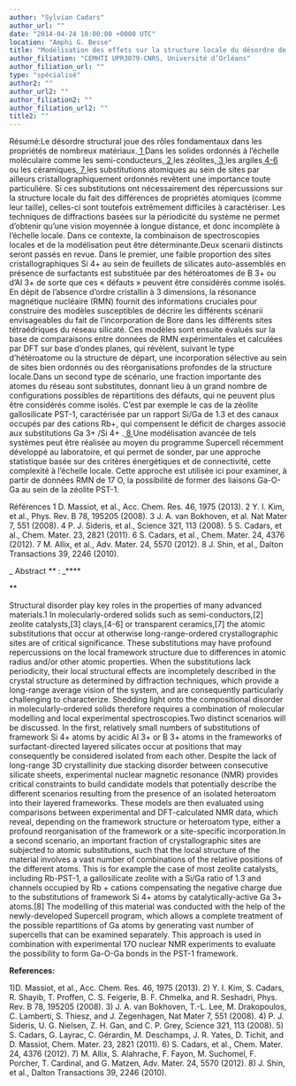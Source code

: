 ```yaml
---
author: "Sylvian Cadars"
author_url: ""
date: "2014-04-24 10:00:00 +0000 UTC"
location: "Amphi G. Besse"
title: "Modélisation des effets sur la structure locale du désordre de composition dans les matériaux cristallins ou non-cristallins ordonnés à l’échelle moléculaire "
author_filiation: "CEMHTI UPR3079-CNRS, Université d’Orléans"
author_filiation_url: ""
type: "spécialisé"
author2: ""
author_url2: ""
author_filiation2: ""
author_filiation_url2: ""
title2: ""
---
```

Résumé:Le désordre structural joue des rôles fondamentaux dans les propriétés de nombreux matériaux.[
1
](#_ENREF_1) Dans les solides ordonnés à l’échelle moléculaire comme les semi-conducteurs,[
2
](#_ENREF_2) les zéolites,[
3
](#_ENREF_3) les argiles[
4-6
](#_ENREF_4) ou les céramiques,[
7
](#_ENREF_7) les substitutions atomiques au sein de sites par ailleurs cristallographiquement ordonnés revêtent une importance toute particulière. Si ces substitutions ont nécessairement des répercussions sur la structure locale du fait des différences de propriétés atomiques (comme leur taille), celles-ci sont toutefois extrêmement difficiles à caractériser. Les techniques de diffractions basées sur la périodicité du système ne permet d’obtenir qu’une vision moyennée à longue distance, et donc incomplète à l’échelle locale. Dans ce contexte, la combinaison de spectroscopies locales et de la modélisation peut être déterminante.Deux scenarii distincts seront passés en revue. Dans le premier, une faible proportion des sites cristallographiques Si
4+
 au sein de feuillets de silicates auto-assemblés en présence de surfactants est substituée par des hétéroatomes de B
3+
 ou d’Al
3+
 de sorte que ces « défauts » peuvent être considérés comme isolés. En dépit de l’absence d’ordre cristallin à 3 dimensions, la résonance magnétique nucléaire (RMN) fournit des informations cruciales pour construire des modèles susceptibles de décrire les différents scénarii envisageables du fait de l’incorporation de Bore dans les différents sites tétraédriques du réseau silicaté. Ces modèles sont ensuite évalués sur la base de comparaisons entre données de RMN expérimentales et calculées par DFT sur base d’ondes planes, qui révèlent, suivant le type d’hétéroatome ou la structure de départ, une incorporation sélective au sein de sites bien ordonnés ou des réorganisations profondes de la structure locale.Dans un second type de scénario, une fraction importante des atomes du réseau sont substitutes, donnant lieu à un grand nombre de configurations possibles de répartitions des défauts, qui ne peuvent plus être considérés comme isolés. C’est par exemple le cas de la zéolite gallosilicate PST-1, caractérisée par un rapport Si/Ga de 1.3 et des canaux occupés par des cations Rb+, qui compensent le déficit de charges associé aux substitutions Ga
3+
/Si
4+
.[
8
](#_ENREF_8)Une modélisation avancée de tels systèmes peut être réalisée au moyen du programme Supercell récemment développé au laboratoire, et qui permet de sonder, par une approche statistique basée sur des critères énergétiques et de connectivité, cette complexité à l’échelle locale. Cette approche est utilisée ici pour examiner, à partir de données RMN de 
17
O, la possibilité de former des liaisons Ga-O-Ga au sein de la zéolite PST-1.

Références
1
D. Massiot, et al., Acc. Chem. Res. 46, 1975 (2013).
2
 Y. I. Kim, et al., Phys. Rev. B 78, 195205 (2008).
3
 J. A. van Bokhoven, et al. Nat Mater 7, 551 (2008).
4
 P. J. Sideris, et al., Science 321, 113 (2008).
5
 S. Cadars, et al., Chem. Mater. 23, 2821 (2011).
6
 S. Cadars, et al., Chem. Mater. 24, 4376 (2012).
7
 M. Allix, et al., Adv. Mater. 24, 5570 (2012).
8
 J. Shin, et al., Dalton Transactions 39, 2246 (2010).

_
Abstract
_**_
:
_****
 
**


Structural disorder play key roles in the properties of many advanced materials.1 In molecularly-ordered solids such as semi-conductors,[2] zeolite catalysts,[3] clays,[4-6] or transparent ceramics,[7] the atomic substitutions that occur at otherwise long-range-ordered crystallographic sites are of critical significance. These substitutions may have profound repercussions on the local framework structure due to differences in atomic radius and/or other atomic properties. When the substitutions lack periodicity, their local structural effects are incompletely described in the crystal structure as determined by diffraction techniques, which provide a long-range average vision of the system, and are consequently particularly challenging to characterize. Shedding light onto the compositional disorder in molecularly-ordered solids therefore requires a combination of molecular modelling and local experimental spectroscopies.Two distinct scenarios will be discussed. In the first, relatively small numbers of substitutions of framework Si
4+
 atoms by acidic Al
3+
 or B
3+
 atoms in the frameworks of surfactant-directed layered silicates occur at positions that may consequently be considered isolated from each other. Despite the lack of long-range 3D crystallinity due stacking disorder between consecutive silicate sheets, experimental nuclear magnetic resonance (NMR) provides critical constraints to build candidate models that potentially describe the different scenarios resulting from the presence of an isolated heteroatom into their layered frameworks. These models are then evaluated using comparisons between experimental and DFT-calculated NMR data, which reveal, depending on the framework structure or heteroatom type, either a profound reorganisation of the framework or a site-specific incorporation.In a second scenario, an important fraction of crystallographic sites are subjected to atomic substitutions, such that the local structure of the material involves a vast number of combinations of the relative positions of the different atoms. This is for example the case of most zeolite catalysts, including Rb-PST-1, a gallosilicate zeolite with a Si/Ga ratio of 1.3 and channels occupied by Rb
+
 cations compensating the negative charge due to the substitutions of framework Si
4+
 atoms by catalytically-active Ga
3+
 atoms.[8] The modelling of this material was conducted with the help of the newly-developed Supercell program, which allows a complete treatment of the possible repartitions of Ga atoms by generating vast number of supercells that can be examined separately. This approach is used in combination with experimental 17O nuclear NMR experiments to evaluate the possibility to form Ga-O-Ga bonds in the PST-1 framework.

  **References:** 

1)D. Massiot, et al., Acc. Chem. Res. 46, 1975 (2013). 2) Y. I. Kim, S. Cadars, R. Shayib, T. Proffen, C. S. Feigerle, B. F. Chmelka, and R. Seshadri, Phys. Rev. B 78, 195205 (2008). 3) J. A. van Bokhoven, T.-L. Lee, M. Drakopoulos, C. Lamberti, S. Thiesz, and J. Zegenhagen, Nat Mater 7, 551 (2008). 4) P. J. Sideris, U. G. Nielsen, Z. H. Gan, and C. P. Grey, Science 321, 113 (2008). 5) S. Cadars, G. Layrac, C. Gérardin, M. Deschamps, J. R. Yates, D. Tichit, and D. Massiot, Chem. Mater. 23, 2821 (2011). 6) S. Cadars, et al., Chem. Mater. 24, 4376 (2012). 7) M. Allix, S. Alahrache, F. Fayon, M. Suchomel, F. Porcher, T. Cardinal, and G. Matzen, Adv. Mater. 24, 5570 (2012). 8) J. Shin, et al., Dalton Transactions 39, 2246 (2010).

